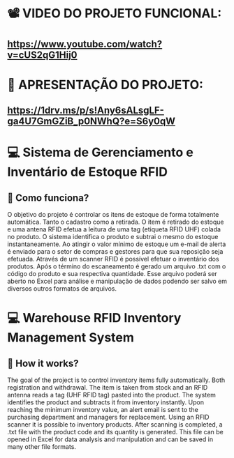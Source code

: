 # 📽 VIDEO DO PROJETO FUNCIONAL: 
## https://www.youtube.com/watch?v=cUS2qG1Hij0

# 📌 APRESENTAÇÃO DO PROJETO: 
## https://1drv.ms/p/s!Any6sALsgLF-ga4U7GmGZiB_p0NWhQ?e=S6y0qW

# 💻 Sistema de Gerenciamento e Inventário de Estoque RFID

## 🏹 Como funciona?

O objetivo do projeto é controlar os itens de estoque de forma totalmente automática. Tanto o cadastro como a retirada.
O item é retirado do estoque e uma antena RFID efetua a leitura de uma tag (etiqueta RFID UHF) colada no produto. O sistema identifica o produto e subtrai o mesmo do estoque instantaneamente.
Ao atingir o valor mínimo de estoque um e-mail de alerta é enviado para o setor de compras e gestores para que sua reposição seja efetuada.
Através de um scanner RFID é possível efetuar o inventário dos produtos. Após o término do escaneamento é gerado um arquivo .txt com o código do produto e sua respectiva quantidade. Esse arquivo poderá ser aberto no Excel para análise e manipulação de dados podendo ser salvo em diversos outros formatos de arquivos.

# 💻 Warehouse RFID Inventory Management System

## 🏹 How it works?

The goal of the project is to control inventory items fully automatically. Both registration and withdrawal.
The item is taken from stock and an RFID antenna reads a tag (UHF RFID tag) pasted into the product. The system identifies the product and subtracts it from inventory instantly.
Upon reaching the minimum inventory value, an alert email is sent to the purchasing department and managers for replacement.
Using an RFID scanner it is possible to inventory products. After scanning is completed, a .txt file with the product code and its quantity is generated. This file can be opened in Excel for data analysis and manipulation and can be saved in many other file formats.
